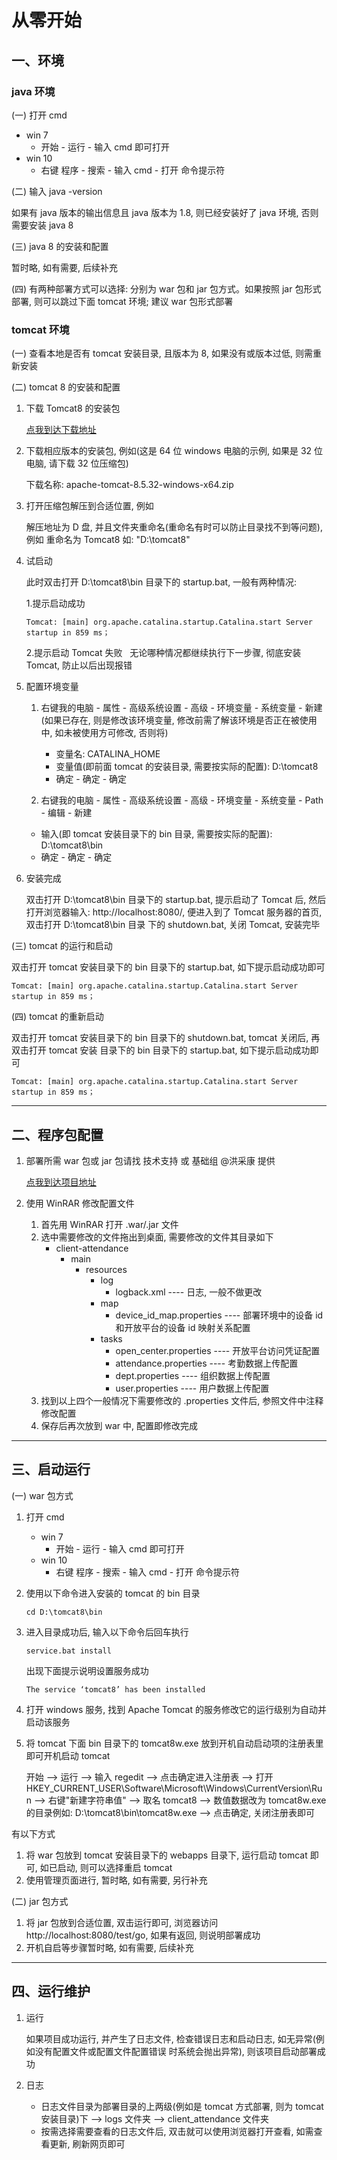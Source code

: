 # 从零开始

## 一、环境

### java 环境

(一) 打开 cmd
   * win 7
     * 开始 - 运行 - 输入 cmd 即可打开
   * win 10
     * 右键 程序 - 搜索 - 输入 cmd - 打开 命令提示符
     
(二) 输入 java -version

   如果有 java 版本的输出信息且 java 版本为 1.8, 则已经安装好了 java 环境, 否则需要安装 java 8
   
(三) java 8 的安装和配置
   
   暂时略, 如有需要, 后续补充
   
(四) 有两种部署方式可以选择: 分别为 war 包和 jar 包方式。如果按照 jar 包形式部署, 则可以跳过下面 tomcat 环境; 
   建议 war 包形式部署
   

### tomcat 环境

(一) 查看本地是否有 tomcat 安装目录, 且版本为 8, 如果没有或版本过低, 则需重新安装

(二) tomcat 8 的安装和配置
 
   1. 下载 Tomcat8 的安装包
   
      [点我到达下载地址](https://tomcat.apache.org/download-80.cgi)
      
   2. 下载相应版本的安装包, 例如(这是 64 位 windows 电脑的示例, 如果是 32 位电脑, 请下载 32 位压缩包)
   
      下载名称: apache-tomcat-8.5.32-windows-x64.zip
      
   3. 打开压缩包解压到合适位置, 例如
   
       解压地址为 D 盘, 并且文件夹重命名(重命名有时可以防止目录找不到等问题), 例如
       重命名为 Tomcat8 如: "D:\tomcat8\"
   
   4. 试启动
      
      此时双击打开 D:\tomcat8\bin 目录下的 startup.bat, 一般有两种情况: 
      
      1.提示启动成功
      ```
      Tomcat: [main] org.apache.catalina.startup.Catalina.start Server startup in 859 ms；
      ```
        
      2.提示启动 Tomcat 失败
        
      无论哪种情况都继续执行下一步骤, 彻底安装 Tomcat, 防止以后出现报错
      
   5. 配置环境变量
   
      1. 右键我的电脑 - 属性 - 高级系统设置 - 高级 - 环境变量 - 系统变量 - 新建(如果已存在, 
      则是修改该环境变量, 修改前需了解该环境是否正在被使用中, 如未被使用方可修改, 否则将)
         * 变量名: CATALINA_HOME
         * 变量值(即前面 tomcat 的安装目录, 需要按实际的配置): D:\tomcat8
         * 确定 - 确定 - 确定
         
      2.  右键我的电脑 - 属性 - 高级系统设置 - 高级 - 环境变量 - 系统变量 - Path - 编辑 - 新建
         * 输入(即 tomcat 安装目录下的 bin 目录, 需要按实际的配置): D:\tomcat8\bin
         * 确定 - 确定 - 确定
         
   6. 安装完成
   
      双击打开 D:\tomcat8\bin 目录下的 startup.bat, 提示启动了 Tomcat 后, 然后打开浏览器输入: 
      http://localhost:8080/, 便进入到了 Tomcat 服务器的首页, 双击打开 D:\tomcat8\bin 目录
      下的 shutdown.bat, 关闭 Tomcat, 安装完毕

(三) tomcat 的运行和启动

   双击打开 tomcat 安装目录下的 bin 目录下的 startup.bat, 如下提示启动成功即可
   ```
   Tomcat: [main] org.apache.catalina.startup.Catalina.start Server startup in 859 ms；
   ```
   
(四) tomcat 的重新启动

   双击打开 tomcat 安装目录下的 bin 目录下的 shutdown.bat, tomcat 关闭后, 再双击打开 tomcat 安装
   目录下的 bin 目录下的 startup.bat, 如下提示启动成功即可
   ```
   Tomcat: [main] org.apache.catalina.startup.Catalina.start Server startup in 859 ms；
   ```
   

----


## 二、程序包配置

1. 部署所需 war 包或 jar 包请找 技术支持 或 基础组 @洪采康 提供

   [点我到达项目地址](https://github.com/hckisagoodboy/client-attendance)

2. 使用 WinRAR 修改配置文件
   1. 首先用 WinRAR 打开 .war/.jar 文件
   2. 选中需要修改的文件拖出到桌面, 需要修改的文件其目录如下
       * client-attendance
           * main  
             * resources
               * log
                 * logback.xml ---- 日志, 一般不做更改
               * map
                 * device_id_map.properties ---- 部署环境中的设备 id 和开放平台的设备 id 映射关系配置
               * tasks
                 * open_center.properties ---- 开放平台访问凭证配置
                 * attendance.properties ---- 考勤数据上传配置
                 * dept.properties ---- 组织数据上传配置
                 * user.properties ---- 用户数据上传配置
   3. 找到以上四个一般情况下需要修改的 .properties 文件后, 参照文件中注释修改配置
   4. 保存后再次放到 war 中, 配置即修改完成


----


## 三、启动运行

(一) war 包方式
  1. 打开 cmd
  
     * win 7
       * 开始 - 运行 - 输入 cmd 即可打开
     * win 10
       * 右键 程序 - 搜索 - 输入 cmd - 打开 命令提示符
       
  2. 使用以下命令进入安装的 tomcat 的 bin 目录 
 
     ```
     cd D:\tomcat8\bin
     ```
  
  3. 进入目录成功后, 输入以下命令后回车执行
  
     ```
     service.bat install
     ```
     
     出现下面提示说明设置服务成功
     
     ```
     The service ‘tomcat8’ has been installed 
     ```
     
  4. 打开 windows 服务, 找到 Apache Tomcat 的服务修改它的运行级别为自动并启动该服务
  
  5. 将 tomcat 下面 bin 目录下的 tomcat8w.exe 放到开机自动启动项的注册表里即可开机启动 tomcat
     
     开始 --> 运行 --> 输入 regedit --> 点击确定进入注册表 --> 
     打开 HKEY_CURRENT_USER\Software\Microsoft\Windows\CurrentVersion\Run --> 右键"新建字符串值" --> 
     取名 tomcat8 --> 数值数据改为 tomcat8w.exe 的目录例如: D:\tomcat8\bin\tomcat8w.exe --> 
     点击确定, 关闭注册表即可
  
  有以下方式
  1. 将 war 包放到 tomcat 安装目录下的 webapps 目录下, 运行启动 tomcat 即可, 如已启动, 则可以选择重启 tomcat
  2. 使用管理页面进行, 暂时略, 如有需要, 另行补充

(二) jar 包方式
  1. 将 jar 包放到合适位置, 双击运行即可, 浏览器访问 http://localhost:8080/test/go, 
  如果有返回, 则说明部署成功
  2. 开机自启等步骤暂时略, 如有需要, 后续补充

----


## 四、运行维护

1. 运行

   如果项目成功运行, 并产生了日志文件, 检查错误日志和启动日志, 如无异常(例如没有配置文件或配置文件配置错误
   时系统会抛出异常), 则该项目启动部署成功

1. 日志

   * 日志文件目录为部署目录的上两级(例如是 tomcat 方式部署, 则为 tomcat 安装目录)下 --> logs 文件夹 --> 
   client_attendance 文件夹
   * 按需选择需要查看的日志文件后, 双击就可以使用浏览器打开查看, 如需查看更新, 刷新网页即可
